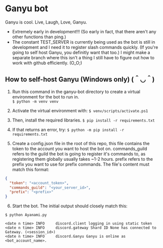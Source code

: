 # Ganyu bot
Ganyu is cool. Live, Laugh, Love, Ganyu.

- Extremely early in development!!! (So early in fact, that there aren't any other functions than ping.)
- The constant TEST_SERVER is currently being used as the bot is still in development and I need it to register slash commands quickly. (If you're going to self host Ganyu, you definitly want that too.) I might make a separate branch where this isn't a thing I still have to figure out how to work with github efficiently. (O_O;)

## How to self-host Ganyu (Windows only) (＾◡＾)

1. Run this command in the ganyu-bot directory to create a virtual environment for the bot to run in.  
`$ python -m venv venv`

2. Activate the virtual environment with:
`$ venv/scripts/activate.ps1`

3. Then, install the required libraries.
`$ pip install -r requirements.txt`

4. If that returns an error, try:
`$ python -m pip install -r requirements.txt`

5. Create a config.json file in the root of this repo, this file contains the token to the account you want to host the bot on. commands_guild refers to the guild the bot is going to register it's commands to, as registering them globally usually takes ~1-2 hours. prefix refers to the prefix you want to use for prefix commands. The file's content must match this format:
```json
{
  "token": "<account_token>",
  "commands_guild": "<your_server_id>",
  "prefix": "<prefix>"
}
```

6. Start the bot. The initial output should closely match this:
```
$ python Ayanami.py

<date n time> INFO     discord.client logging in using static token
<date n time> INFO     discord.gateway Shard ID None has connected to Gateway. (<session_id>)
<date n time> INFO     discord.Ganyu Ganyu is online as <bot_account_name>.
```
